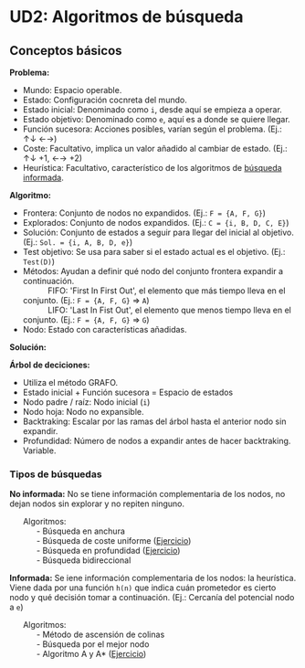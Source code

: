 # UD2: Algoritmos de búsqueda
## Conceptos básicos

**Problema:**
- Mundo: Espacio operable.
- Estado: Configuración cocnreta del mundo.
- Estado inicial: Denominado como ``i``, desde aquí se empieza a operar.
- Estado objetivo: Denominado como ``e``, aquí es a donde se quiere llegar.
- Función sucesora: Acciones posibles, varían según el problema. (Ej.: ↑↓ ←→)
- Coste: Facultativo, implica un valor añadido al cambiar de estado. (Ej.: ↑↓ +1, ←→ +2)
- Heurística: Facultativo, característico de los algoritmos de [búsqueda informada](#tipos-de-búsquedas).

**Algoritmo:**
- Frontera: Conjunto de nodos no expandidos. (Ej.: ``F = {A, F, G}``)
- Explorados: Conjunto de nodos expandidos. (Ej.: ``C = {i, B, D, C, E}``)
- Solución: Conjunto de estados a seguir para llegar del inicial al objetivo. (Ej.: ``Sol. = {i, A, B, D, e}``)
- Test objetivo: Se usa para saber si el estado actual es el objetivo. (Ej.: ``Test(D)``)
- Métodos: Ayudan a definir qué nodo del conjunto frontera expandir a continuación.  
&nbsp;&nbsp;&nbsp;&nbsp;&nbsp;&nbsp;&nbsp;&nbsp;&nbsp;&nbsp;&nbsp;FIFO: 'First In First Out', el elemento que más tiempo lleva en el conjunto. (Ej.: ``F = {A, F, G}`` => ``A``)  
&nbsp;&nbsp;&nbsp;&nbsp;&nbsp;&nbsp;&nbsp;&nbsp;&nbsp;&nbsp;&nbsp;LIFO: 'Last In Fist Out', el elemento que menos tiempo lleva en el conjunto. (Ej.: ``F = {A, F, G}`` => ``G``)
- Nodo: Estado con características añadidas.

**Solución:**

**Árbol de deciciones:**
- Utiliza el método GRAFO.
- Estado inicial + Función sucesora = Espacio de estados
- Nodo padre / raíz: Nodo inicial (``i``)
- Nodo hoja: Nodo no expansible.
- Backtraking: Escalar por las ramas del árbol hasta el anterior nodo sin expandir.
- Profundidad: Número de nodos a expandir antes de hacer backtraking. Variable.


### Tipos de búsquedas
**No informada:** No se tiene información complementaria de los nodos, no dejan nodos sin explorar y no repiten ninguno.

&nbsp;&nbsp;&nbsp;&nbsp;&nbsp;&nbsp;Algoritmos:  
&nbsp;&nbsp;&nbsp;&nbsp;&nbsp;&nbsp;&nbsp;&nbsp;&nbsp;&nbsp;&nbsp;&nbsp;- Búsqueda en anchura  
&nbsp;&nbsp;&nbsp;&nbsp;&nbsp;&nbsp;&nbsp;&nbsp;&nbsp;&nbsp;&nbsp;&nbsp;- Búsqueda de coste uniforme ([Ejercicio](/CosteUniforme.md))  
&nbsp;&nbsp;&nbsp;&nbsp;&nbsp;&nbsp;&nbsp;&nbsp;&nbsp;&nbsp;&nbsp;&nbsp;- Búsqueda en profundidad ([Ejercicio](/BúsquedaProfundidad.md))  
&nbsp;&nbsp;&nbsp;&nbsp;&nbsp;&nbsp;&nbsp;&nbsp;&nbsp;&nbsp;&nbsp;&nbsp;- Búsqueda bidireccional

**Informada:** Se iene información complementaria de los nodos: la heurística. Viene dada por una función ``h(n)`` que indica cuán prometedor es cierto nodo y qué decisión tomar a continuación. (Ej.: Cercanía del potencial nodo a ``e``)

&nbsp;&nbsp;&nbsp;&nbsp;&nbsp;&nbsp;Algoritmos:  
&nbsp;&nbsp;&nbsp;&nbsp;&nbsp;&nbsp;&nbsp;&nbsp;&nbsp;&nbsp;&nbsp;&nbsp;- Método de ascensión de colinas  
&nbsp;&nbsp;&nbsp;&nbsp;&nbsp;&nbsp;&nbsp;&nbsp;&nbsp;&nbsp;&nbsp;&nbsp;- Búsqueda por el mejor nodo  
&nbsp;&nbsp;&nbsp;&nbsp;&nbsp;&nbsp;&nbsp;&nbsp;&nbsp;&nbsp;&nbsp;&nbsp;- Algoritmo A y A* ([Ejercicio](/A_A*.md))








